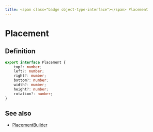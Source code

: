 ```yaml
---
title: <span class="badge object-type-interface"></span> Placement
---
```

# <span class="badge object-type-interface"></span> Placement

## Definition

```typescript
export interface Placement {
	top?: number;
	left?: number;
	right?: number;
	bottom?: number;
	width?: number;
	height?: number;
	rotation?: number;
}

```
## See also

 * <span class="badge builder"></span> [PlacementBuilder](./builder-PlacementBuilder.md)
